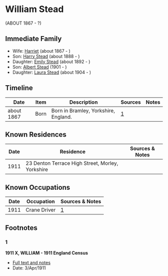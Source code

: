 ﻿---
layout: person
subject_key: i44546659
permalink: /people/i44546659
---

# William Stead
(ABOUT 1867 - ?)

## Immediate Family

* Wife: [Harriet](./@98128898@-harriet-b1867-d.md) (about 1867 - )
* Son: [Harry Stead](./@68900898@-harry-stead-b1888-d.md) (about 1888 - )
* Daughter: [Emily Stead](./@58190216@-emily-stead-b1892-d.md) (about 1892 - )
* Son: [Albert Stead](./@51674188@-albert-stead-b1901-d.md) (1901 - )
* Daughter: [Laura Stead](./@67809808@-laura-stead-b1904-d.md) (about 1904 - )

## Timeline

Date | Item | Description | Sources | Notes
---|---|---|---|---
about 1867 | Born | Born in Bramley, Yorkshire, England. | [1](#1) | 

## Known Residences

Date | Residence | Sources & Notes
---|---|---
1911 | 23 Denton Terrace High Street, Morley, Yorkshire | 

## Known Occupations

Date | Occupation | Sources & Notes
---|---|---
1911 | Crane Driver | [1](#1)

## Footnotes

### 1

**1911 X, WILLIAM - 1911 England Census**

* [Full text and notes](../sources/@17286223@-1911-stead,-william-1911-england-census.md)
* Date: 3/Apr/1911

